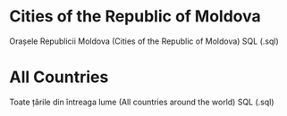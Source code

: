 # Cities of the Republic of Moldova
Orașele Republicii Moldova (Cities of the Republic of Moldova) SQL (.sql)

# All Countries
Toate țările din întreaga lume (All countries around the world) SQL (.sql)
